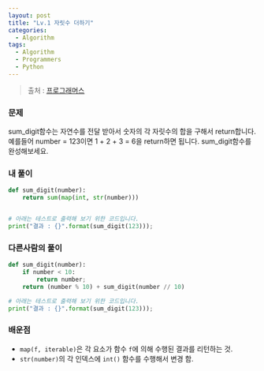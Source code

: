 ```yaml
---
layout: post
title: "Lv.1 자릿수 더하기"
categories:
  - Algorithm
tags:
  - Algorithm
  - Programmers
  - Python
---
```


> 출처 : [프로그래머스](https://programmers.co.kr/learn/challenge_codes/116)

### 문제
sum_digit함수는 자연수를 전달 받아서 숫자의 각 자릿수의 합을 구해서 return합니다.
예를들어 number = 123이면 1 + 2 + 3 = 6을 return하면 됩니다.
sum_digit함수를 완성해보세요.
 
### 내 풀이
```python
def sum_digit(number):
    return sum(map(int, str(number)))


# 아래는 테스트로 출력해 보기 위한 코드입니다.
print("결과 : {}".format(sum_digit(123)));
```

### 다른사람의 풀이
```python
def sum_digit(number):
    if number < 10:
        return number;
    return (number % 10) + sum_digit(number // 10)

# 아래는 테스트로 출력해 보기 위한 코드입니다.
print("결과 : {}".format(sum_digit(123)));
```

### 배운점
* `map(f, iterable)`은 각 요소가 함수 `f`에 의해 수행된 결과를 리턴하는 것.
* `str(number)`의 각 인덱스에 `int()` 함수를 수행해서 변경 함.
